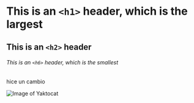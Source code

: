 # This is an `<h1>` header, which is the largest

## This is an `<h2>` header

###### This is an `<h6>` header, which is the smallest


hice un cambio


![Image of Yaktocat](https://octodex.github.com/images/yaktocat.png)
